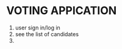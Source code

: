 # VOTING APPICATION

<!-- WHAT ??
user can vote to given set of candidates

Models?
Routes? -->

1. user sign in/log in
2. see the list of candidates
3.

